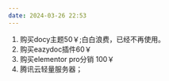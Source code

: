 ```yaml
---
date: 2024-03-26 22:53
---
```


1. 购买docy主题50￥;白白浪费，已经不再使用。
2. 购买eazydoc插件60￥
3. 购买elementor pro分销 100￥
4. 腾讯云轻量服务器；



<!-- truncate -->
